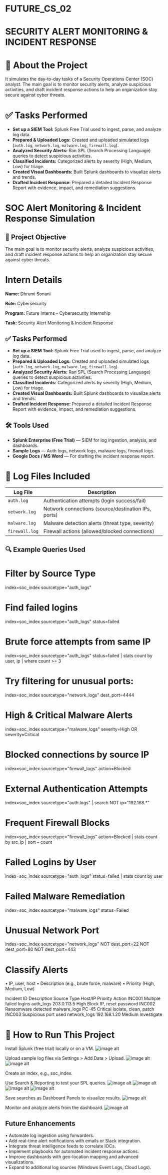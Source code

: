 # FUTURE_CS_02

# SECURITY ALERT MONITORING & INCIDENT RESPONSE

# 📌 About the Project

It simulates the day-to-day tasks of a Security Operations Center (SOC) analyst. The main goal is to monitor security alerts, analyze suspicious activities, and draft incident response actions to help an organization stay secure against cyber threats.

# ✅ Tasks Performed

- **Set up a SIEM Tool:** Splunk Free Trial used to ingest, parse, and analyze log data.
- **Prepared & Uploaded Logs:** Created and uploaded simulated logs (`auth.log`, `network.log`, `malware.log`, `firewall.log`).
- **Analyzed Security Alerts:** Ran SPL (Search Processing Language) queries to detect suspicious activities.
- **Classified Incidents:** Categorized alerts by severity (High, Medium, Low) for triage.
- **Created Visual Dashboards:** Built Splunk dashboards to visualize alerts and trends.
- **Drafted Incident Response:** Prepared a detailed Incident Response Report with evidence, impact, and remediation suggestions.

# SOC Alert Monitoring & Incident Response Simulation

## 📌 Project Objective

The main goal is to monitor security alerts, analyze suspicious activities, and draft incident response actions to help an organization stay secure against cyber threats.

# Intern Details
**Name:** Dhrumi Sonani

**Role:** Cybersecurity

**Program:** Future Interns - Cybersecurity Internship

**Task:**  Security Alert Monitoring & Incident Response


## ✅ Tasks Performed

- **Set up a SIEM Tool:** Splunk Free Trial used to ingest, parse, and analyze log data.
- **Prepared & Uploaded Logs:** Created and uploaded simulated logs (`auth.log`, `network.log`, `malware.log`, `firewall.log`).
- **Analyzed Security Alerts:** Ran SPL (Search Processing Language) queries to detect suspicious activities.
- **Classified Incidents:** Categorized alerts by severity (High, Medium, Low) for triage.
- **Created Visual Dashboards:** Built Splunk dashboards to visualize alerts and trends.
- **Drafted Incident Response:** Prepared a detailed Incident Response Report with evidence, impact, and remediation suggestions.


## 🛠️ Tools Used

- **Splunk Enterprise (Free Trial)** — SIEM for log ingestion, analysis, and dashboards.
- **Sample Logs** — Auth logs, network logs, malware logs, firewall logs.
- **Google Docs / MS Word** — For drafting the incident response report.


# 📁 Log Files Included

| Log File | Description |
|----------------|-------------------------------------------|
| `auth.log` | Authentication attempts (login success/fail) |
| `network.log` | Network connections (source/destination IPs, ports) |
| `malware.log` | Malware detection alerts (threat type, severity) |
| `firewall.log` | Firewall actions (allowed/blocked connections) |



## 🔍 Example  Queries Used

# Filter by Source Type
index=soc_index sourcetype="auth_logs"

# Find failed logins
index=soc_index sourcetype="auth_logs" status=failed

# Brute force attempts from same IP
index=soc_index sourcetype="auth_logs" status=failed 
| stats count by user, ip | where count >= 3

# Try filtering for unusual ports:
index=soc_index sourcetype="network_logs" dest_port=4444

# High & Critical Malware Alerts
index=soc_index sourcetype="malware_logs" severity=High OR severity=Critical

# Blocked connections by source IP
index=soc_index sourcetype="firewall_logs" action=Blocked 

# External Authentication Attempts
index=soc_index sourcetype="auth.logs" 
| search NOT ip="192.168.*"

# Frequent Firewall Blocks
index=soc_index sourcetype="firewall_logs" action=Blocked
| stats count by src_ip
| sort – count

# Failed Logins by User
index=soc_index sourcetype="auth_logs" status=failed 
| stats count by user


# Failed Malware Remediation
index=soc_index sourcetype="malware_logs" status=Failed

# Unusual Network Port
index=soc_index sourcetype="network_logs" NOT dest_port=22 NOT dest_port=80 NOT dest_port=443

# Classify Alerts
•  IP, user, host
•  Description (e.g., brute force, malware)
•  Priority (High, Medium, Low)

Incident ID	Description         Source Type	      Host/IP	          Priority	      Action
INC001	Multiple failed logins	auth_logs	       203.0.113.5	      High	          Block IP, reset password
INC002	Ransomware detected	    malware_logs	   PC-45	            Critical	      Isolate, clean, patch
INC003	Suspicious port used	  network_logs	   192.168.1.20	      Medium	        Investigate



# 🚩 How to Run This Project

Install Splunk (free trial) locally or on a VM.
![image alt](https://github.com/dhrumi06/FUTURE_CS_02/blob/45d10026ea255490af568c4b89023c9328c0cfe9/Screenshots/s1.png)

Upload sample log files via Settings > Add Data > Upload.
![image alt](https://github.com/dhrumi06/FUTURE_CS_02/blob/9e3436304f8fc378991d1e8422978e2aff9fd9b0/Screenshots/s2.png)
![image alt](https://github.com/dhrumi06/FUTURE_CS_02/blob/9e3436304f8fc378991d1e8422978e2aff9fd9b0/Screenshots/s3.png)

Create an index, e.g., soc_index.

Use Search & Reporting to test your SPL queries.
![image alt](https://github.com/dhrumi06/FUTURE_CS_02/blob/9e3436304f8fc378991d1e8422978e2aff9fd9b0/Screenshots/s9.png)
![image alt](https://github.com/dhrumi06/FUTURE_CS_02/blob/9e3436304f8fc378991d1e8422978e2aff9fd9b0/Screenshots/t1.png)
![image alt](https://github.com/dhrumi06/FUTURE_CS_02/blob/9e3436304f8fc378991d1e8422978e2aff9fd9b0/Screenshots/t2.png)
![image alt](https://github.com/dhrumi06/FUTURE_CS_02/blob/9e3436304f8fc378991d1e8422978e2aff9fd9b0/Screenshots/t3.png)

Save searches as Dashboard Panels to visualize results.
![image alt](https://github.com/dhrumi06/FUTURE_CS_02/blob/9e3436304f8fc378991d1e8422978e2aff9fd9b0/Screenshots/t4.png)

Monitor and analyze alerts from the dashboard.
![image alt](https://github.com/dhrumi06/FUTURE_CS_02/blob/9e3436304f8fc378991d1e8422978e2aff9fd9b0/Screenshots/t5.png)


## Future Enhancements  
• Automate log ingestion using forwarders.  
• Add real-time alert notifications with emails or Slack integration.  
• Integrate threat intelligence feeds to correlate IOCs.  
• Implement playbooks for automated incident response actions.  
• Improve dashboards with geo-location mapping and advanced visualizations.  
• Expand to additional log sources (Windows Event Logs, Cloud Logs).  
